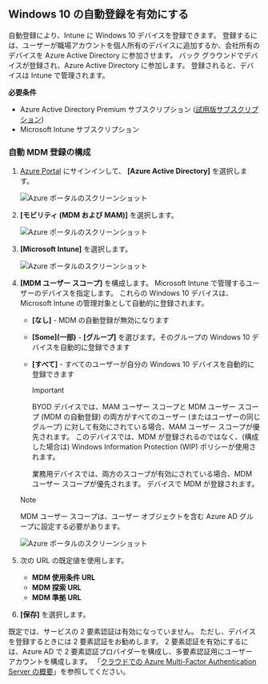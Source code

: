 ## <a name="enable-windows-10-automatic-enrollment"></a>Windows 10 の自動登録を有効にする

自動登録により、Intune に Windows 10 デバイスを登録できます。 登録するには、ユーザーが職場アカウントを個人所有のデバイスに追加するか、会社所有のデバイスを Azure Active Directory に参加させます。 バック グラウンドでデバイスが登録され、Azure Active Directory に参加します。 登録されると、デバイスは Intune で管理されます。

**必要条件**

- Azure Active Directory Premium サブスクリプション ([試用版サブスクリプション](https://go.microsoft.com/fwlink/?LinkID=816845))
- Microsoft Intune サブスクリプション

### <a name="configure-automatic-mdm-enrollment"></a>自動 MDM 登録の構成

1. [Azure Portal](https://portal.azure.com) にサインインして、 **[Azure Active Directory]** を選択します。

   ![Azure ポータルのスクリーンショット](../enrollment/media/windows-enroll/auto-enroll-azure-main.png)

2. **[モビリティ (MDM および MAM)]** を選択します。

   ![Azure ポータルのスクリーンショット](../enrollment/media/windows-enroll/auto-enroll-mdm.png)

3. **[Microsoft Intune]** を選択します。

   ![Azure ポータルのスクリーンショット](../enrollment/media/windows-enroll/auto-enroll-intune.png)

4. **[MDM ユーザー スコープ]** を構成します。 Microsoft Intune で管理するユーザーのデバイスを指定します。 これらの Windows 10 デバイスは、Microsoft Intune の管理対象として自動的に登録されます。

   - **[なし]** - MDM の自動登録が無効になります
   - **[Some]\(一部\)** - **[グループ]** を選びます。そのグループの Windows 10 デバイスを自動的に登録できます
   - **[すべて]** - すべてのユーザーが自分の Windows 10 デバイスを自動的に登録できます

      > [!IMPORTANT]
      > BYOD デバイスでは、MAM ユーザー スコープと MDM ユーザー スコープ (MDM の自動登録) の両方がすべてのユーザー (またはユーザーの同じグループ) に対して有効にされている場合、MAM ユーザー スコープが優先されます。 このデバイスでは、MDM が登録されるのではなく、(構成した場合は) Windows Information Protection (WIP) ポリシーが使用されます。
      >
      > 業務用デバイスでは、両方のスコープが有効にされている場合、MDM ユーザー スコープが優先されます。 デバイスで MDM が登録されます。

   > [!NOTE]
   > MDM ユーザー スコープは、ユーザー オブジェクトを含む Azure AD グループに設定する必要があります。

   ![Azure ポータルのスクリーンショット](../enrollment/media/windows-enroll/auto-enroll-scope.png)

5. 次の URL の既定値を使用します。
    - **MDM 使用条件 URL**
    - **MDM 探索 URL**
    - **MDM 準拠 URL**

6. **[保存]** を選択します。

既定では、サービスの 2 要素認証は有効になっていません。 ただし、デバイスを登録するときには 2 要素認証をお勧めします。 2 要素認証を有効にするには、Azure AD で 2 要素認証プロバイダーを構成し、多要素認証用にユーザー アカウントを構成します。 「[クラウドでの Azure Multi-Factor Authentication Server の概要](https://docs.microsoft.com/azure/multi-factor-authentication/multi-factor-authentication-get-started-cloud)」を参照してください。
